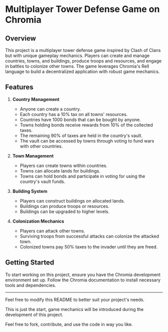 # Multiplayer Tower Defense Game on Chromia

## Overview

This project is a multiplayer tower defense game inspired by Clash of Clans but with unique gameplay mechanics.
Players can create and manage countries, towns, and buildings, produce troops and resources, and engage in battles to colonize other towns.
The game leverages Chromia's Rell language to build a decentralized application with robust game mechanics.

## Features

1. **Country Management**

   - Anyone can create a country.
   - Each country has a 10% tax on all towns' resources.
   - Countries have 1000 bonds that can be bought by anyone.
   - Towns holding bonds receive rewards from 10% of the collected taxes.
   - The remaining 90% of taxes are held in the country's vault.
   - The vault can be accessed by towns through voting to fund wars with other countries.

2. **Town Management**

   - Players can create towns within countries.
   - Towns can allocate lands for buildings.
   - Towns can hold bonds and participate in voting for using the country's vault funds.

3. **Building System**

   - Players can construct buildings on allocated lands.
   - Buildings can produce troops or resources.
   - Buildings can be upgraded to higher levels.

4. **Colonization Mechanics**
   - Players can attack other towns.
   - Surviving troops from successful attacks can colonize the attacked town.
   - Colonized towns pay 50% taxes to the invader until they are freed.

## Getting Started

To start working on this project, ensure you have the Chromia development environment set up. Follow the Chromia documentation to install necessary tools and dependencies.

---

Feel free to modify this README to better suit your project's needs.

This is just the start, game mechanics will be introduced during the development of this project.

Feel free to fork, contribute, and use the code in way you like.
